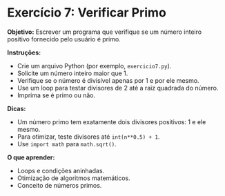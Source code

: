 # Exercício 7: Verificar Primo

**Objetivo:** Escrever um programa que verifique se um número inteiro positivo fornecido pelo usuário é primo.

**Instruções:**
- Crie um arquivo Python (por exemplo, `exercicio7.py`).
- Solicite um número inteiro maior que 1.
- Verifique se o número é divisível apenas por 1 e por ele mesmo.
- Use um loop para testar divisores de 2 até a raiz quadrada do número.
- Imprima se é primo ou não.

**Dicas:**
- Um número primo tem exatamente dois divisores positivos: 1 e ele mesmo.
- Para otimizar, teste divisores até `int(n**0.5) + 1`.
- Use `import math` para `math.sqrt()`.

**O que aprender:**
- Loops e condições aninhadas.
- Otimização de algoritmos matemáticos.
- Conceito de números primos.